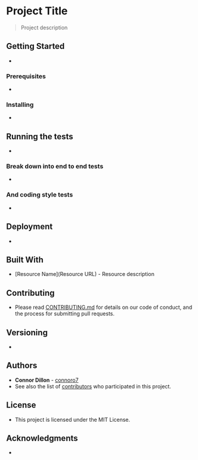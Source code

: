 # Project Title

> Project description

## Getting Started
- 
### Prerequisites
- 
### Installing
- 
## Running the tests
- 
### Break down into end to end tests
-
### And coding style tests
- 
## Deployment
- 
## Built With
- [Resource Name](Resource URL) - Resource description
## Contributing
- Please read [CONTRIBUTING.md](#) for details on our code of conduct, and the process for submitting pull requests.
## Versioning
- 
## Authors
- **Connor Dillon** - [connoro7](https://github.com/connoro7)
- See also the list of [contributors](REPO-BASE-URL/contributors) who participated in this project.
## License
- This project is licensed under the MIT License.
## Acknowledgments
- 
